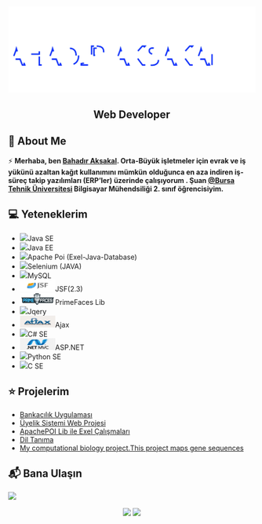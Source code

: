 <img src="./Bahadr.svg"></img>  

<h2 align="center">Web Developer</h2>

## 📖  About Me
⚡ **Merhaba, ben [Bahadır Aksakal](https://www.linkedin.com/in/bahad%C4%B1r-aksakal-360b721b7/). Orta-Büyük işletmeler için evrak ve iş yükünü azaltan kağıt kullanımını mümkün**
**olduğunca en aza indiren iş-süreç takip yazılımları (ERP’ler) üzerinde çalışıyorum . Şuan [@Bursa Tehnik Üniversitesi](https://btu.edu.tr/) Bilgisayar Mühendsiliği 2. sınıf öğrencisiyim.**


## :computer: Yeteneklerim
<ul>
  <li><img src="https://img.shields.io/badge/Java-ED8B00?style=for-the-badge&logo=java&logoColor=white"/>Java SE</li>
  <li><img src="https://img.shields.io/badge/Java-ED8B00?style=for-the-badge&logo=java&logoColor=white"/>Java EE</li>
  <li><img src="https://img.shields.io/badge/Microsoft_Excel-217346?style=for-the-badge&logo=microsoft-excel&logoColor=white"/>Apache Poi (Exel-Java-Database)</li>
  <li><img src="https://img.shields.io/badge/Selenium-43B02A?style=for-the-badge&logo=Selenium&logoColor=white"/>Selenium (JAVA)</li>
  <li><img src="https://img.shields.io/badge/MySQL-00000F?style=for-the-badge&logo=mysql&logoColor=white" />MySQL</li>
  <li><img src="./img/javaSF.png" width="72" height="24" />JSF(2.3)</li>
  <li><img src="./img/primefaces_logo.png" width="72" height="24" />PrimeFaces Lib</li>
  <li><img src="https://img.shields.io/badge/jQuery-0769AD?style=for-the-badge&logo=jquery&logoColor=white"/>Jqery</li>
  <li><img src="./img/ajax_basic.png" width="72" height="24" />Ajax</li>
  <li><img src="https://img.shields.io/badge/HTML5-E34F26?style=for-the-badge&logo=html5&logoColor=white/>Html</li>
  <li><img src="./img/C#.svg" />C# SE</li>
  <li><img src="./img/ASPMVC.png" width="72" height="24" alt="ASP.NET" />ASP.NET</li>
  <li><img src="https://img.shields.io/badge/Python-FFD43B?style=for-the-badge&logo=python&logoColor=darkgreen"/>Python SE</li>
  <li><img src="https://img.shields.io/badge/C-00599C?style=for-the-badge&logo=c&logoColor=white"/>C SE</li>
</ul>
 
 ## ⭐ Projelerim
* [Bankacılık Uygulaması](https://github.com/bahadraksakal/Java_Bahar_Donemi_Proje) 
* [Üyelik Sistemi Web Projesi](https://github.com/bahadraksakal/Uyelik_Sistemi_Projesi_JSF_2.3)  
* [ApachePOI Lib ile Exel Çalışmaları](https://github.com/bahadraksakal/ApachePOI_Excell_Selenium_MySQL_Ornek)  
* [Dil Tanıma](https://github.com/bahadraksakal/Guz_Donemi_Projem_1.Sinif-) 
* [My computational biology project.This project maps gene sequences](https://github.com/bahadraksakal/Java_HBG_Project) 

## 📬 Bana Ulaşın

[![](https://img.shields.io/badge/linkedin-%230077B5.svg?&style=for-the-badge&logo=linkedin&logoColor=white)](https://www.linkedin.com/in/bahad%C4%B1r-aksakal-360b721b7/)


<p align="center">	
  <img width="48%" src="https://github-readme-stats.vercel.app/api?username=bahadraksakal&show_icons=true&theme=tokyonight" />
  <img width="48%" src="https://github-readme-streak-stats.herokuapp.com/?user=bahadraksakal&theme=tokyonight" />
</p>
